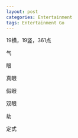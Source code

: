 ```yaml
---
layout: post
categories: Entertainment
tags: Entertainment Go
---
```


19横，19竖，361点

气

眼

真眼

假眼

双眼

劫



定式